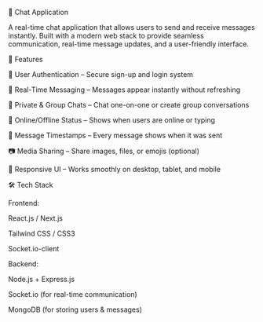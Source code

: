 💬 Chat Application

A real-time chat application that allows users to send and receive messages instantly. Built with a modern web stack to provide seamless communication, real-time message updates, and a user-friendly interface.

🚀 Features

🔐 User Authentication – Secure sign-up and login system

💬 Real-Time Messaging – Messages appear instantly without refreshing

👤 Private & Group Chats – Chat one-on-one or create group conversations

📡 Online/Offline Status – Shows when users are online or typing

📅 Message Timestamps – Every message shows when it was sent

📷 Media Sharing – Share images, files, or emojis (optional)

📱 Responsive UI – Works smoothly on desktop, tablet, and mobile

🛠️ Tech Stack

Frontend:

React.js / Next.js

Tailwind CSS / CSS3

Socket.io-client

Backend:

Node.js + Express.js

Socket.io (for real-time communication)

MongoDB (for storing users & messages)
